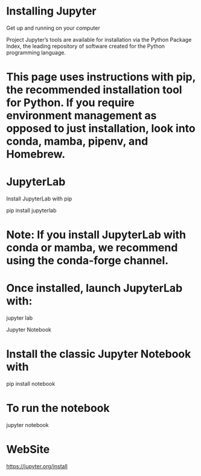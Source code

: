 # Installing Jupyter 

Get up and running on your computer

 Project Jupyter’s tools are available for installation via the Python Package Index, the leading repository of software created for the Python programming language.

# This page uses instructions with pip, the recommended installation tool for Python. If you require environment management as opposed to just installation, look into conda, mamba, pipenv, and Homebrew.

# JupyterLab

Install JupyterLab with pip

pip install jupyterlab

# Note: If you install JupyterLab with conda or mamba, we recommend using the conda-forge channel.

 # Once installed, launch JupyterLab with:

jupyter lab

Jupyter Notebook



# Install the classic Jupyter Notebook with

pip install notebook

# To run the notebook

jupyter notebook


# WebSite
 https://jupyter.org/install
